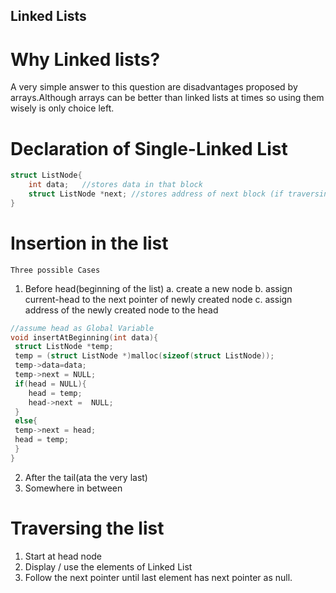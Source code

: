 ## Linked Lists

# Why Linked lists?

A very simple answer to this question are disadvantages proposed by arrays.Although arrays can be better than linked lists at times so using them wisely is only choice left.

# Declaration of Single-Linked List

```C
struct ListNode{
    int data;   //stores data in that block
    struct ListNode *next; //stores address of next block (if traversing is required)
}
```

# Insertion in the list

`Three possible Cases`

1. Before head(beginning of the list)
   a. create a new node
   b. assign current-head to the next pointer of newly created node
   c. assign address of the newly created node to the head

```C
//assume head as Global Variable
void insertAtBeginning(int data){
 struct ListNode *temp;
 temp = (struct ListNode *)malloc(sizeof(struct ListNode));
 temp->data=data;
 temp->next = NULL;
 if(head = NULL){
    head = temp;
    head->next =  NULL;
 }
 else{
 temp->next = head;
 head = temp;
 }
}
```

2. After the tail(ata the very last)
3. Somewhere in between

# Traversing the list

1. Start at head node
2. Display / use the elements of Linked List
3. Follow the next pointer until last element has next pointer as null.
